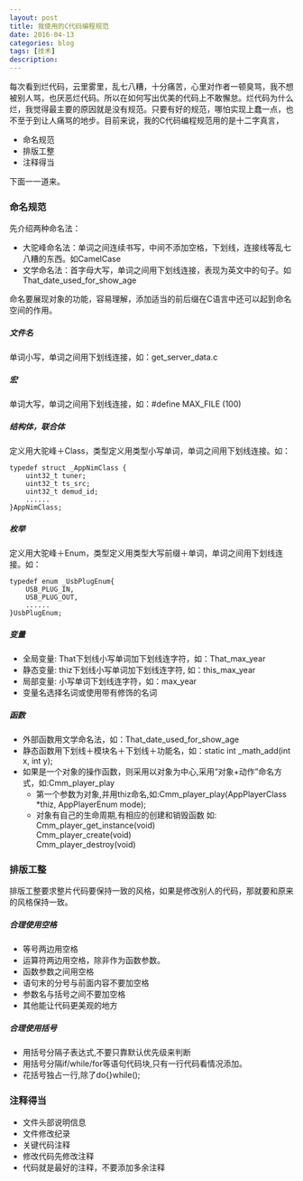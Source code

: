 ```yaml
---
layout: post
title: 我使用的C代码编程规范
date: 2016-04-13
categories: blog
tags: [技术]
description: 
---
```


每次看到烂代码，云里雾里，乱七八糟，十分痛苦，心里对作者一顿臭骂，我不想被别人骂，也厌恶烂代码。所以在如何写出优美的代码上不敢懈怠。烂代码为什么烂，我觉得最主要的原因就是没有规范。只要有好的规范，哪怕实现上蠢一点，也不至于到让人痛骂的地步。目前来说，我的C代码编程规范用的是十二字真言，

- 命名规范
- 排版工整
- 注释得当

下面一一道来。

### 命名规范

先介绍两种命名法：  
- 大驼峰命名法：单词之间连续书写，中间不添加空格，下划线，连接线等乱七八糟的东西。如CamelCase
- 文学命名法：首字母大写，单词之间用下划线连接，表现为英文中的句子。如 That_date_used_for_show_age

命名要展现对象的功能，容易理解，添加适当的前后缀在C语言中还可以起到命名空间的作用。

##### 文件名
单词小写，单词之间用下划线连接，如：get_server_data.c

##### 宏 
单词大写，单词之间用下划线连接，如：#define MAX_FILE (100)

##### 结构体，联合体
定义用大驼峰＋Class，类型定义用类型小写单词，单词之间用下划线连接。如：

```
typedef struct _AppNimClass {
    uint32_t tuner; 
    uint32_t ts_src; 
    uint32_t demud_id;
    ...... 
}AppNimClass;
```

##### 枚举
定义用大驼峰＋Enum，类型定义用类型大写前缀＋单词，单词之间用下划线连接。如：

```
typedef enum _UsbPlugEnum{
    USB_PLUG_IN,
    USB_PLUG_OUT, 
    ......
}UsbPlugEnum;
```

##### 变量
- 全局变量: That下划线小写单词加下划线连字符，如：That_max_year    
- 静态变量: thiz下划线小写单词加下划线连字符, 如：this_max_year  
- 局部变量: 小写单词下划线连字符，如：max_year  
- 变量名选择名词或使用带有修饰的名词

##### 函数
- 外部函数用文学命名法，如：That_date_used_for_show_age   
- 静态函数用下划线＋模块名＋下划线＋功能名，如：static int _math_add(int x, int y);   
- 如果是一个对象的操作函数，则采用以对象为中心,采用“对象+动作”命名方式，如:Cmm_player_play  
  - 第一个参数为对象,并用thiz命名,如:Cmm_player_play(AppPlayerClass *thiz, AppPlayerEnum mode);
  - 对象有自己的生命周期,有相应的创建和销毁函数  如:  
  Cmm_player_get_instance(void)  
  Cmm_player_create(void)  
  Cmm_player_destroy(void)

### 排版工整
排版工整要求整片代码要保持一致的风格，如果是修改别人的代码，那就要和原来的风格保持一致。

##### 合理使用空格
- 等号两边用空格
- 运算符两边用空格，除非作为函数参数。
- 函数参数之间用空格
- 语句末的分号与前面内容不要加空格
- 参数名与括号之间不要加空格
- 其他能让代码更美观的地方

##### 合理使用括号
- 用括号分隔子表达式,不要只靠默认优先级来判断
- 用括号分隔if/while/for等语句代码块,只有一行代码看情况添加。 
- 花括号独占一行,除了do{}while();

### 注释得当
- 文件头部说明信息
- 文件修改纪录
- 关键代码注释
- 修改代码先修改注释
- 代码就是最好的注释，不要添加多余注释
 

